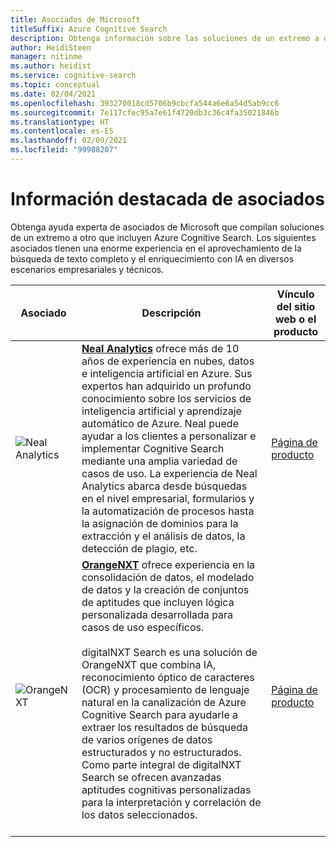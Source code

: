 ```yaml
---
title: Asociados de Microsoft
titleSuffix: Azure Cognitive Search
description: Obtenga información sobre las soluciones de un extremo a otro que incluyen Azure Cognitive Search ofrecidas por asociados de Microsoft.
author: HeidiSteen
manager: nitinme
ms.author: heidist
ms.service: cognitive-search
ms.topic: conceptual
ms.date: 02/04/2021
ms.openlocfilehash: 393270018cd5706b9cbcfa544a6e6a54d5ab9cc6
ms.sourcegitcommit: 7e117cfec95a7e61f4720db3c36c4fa35021846b
ms.translationtype: HT
ms.contentlocale: es-ES
ms.lasthandoff: 02/09/2021
ms.locfileid: "99988207"
---
```

# <a name="partner-spotlight"></a>Información destacada de asociados

Obtenga ayuda experta de asociados de Microsoft que compilan soluciones de un extremo a otro que incluyen Azure Cognitive Search. Los siguientes asociados tienen una enorme experiencia en el aprovechamiento de la búsqueda de texto completo y el enriquecimiento con IA en diversos escenarios empresariales y técnicos.

| Asociado | Descripción | Vínculo del sitio web o el producto |
|---------|-------------|----------------------|
| ![Neal Analytics](media/resource-partners/neal-analytics-logo.png "Logotipo de la empresa Neal Analytics") | [**Neal Analytics**](https://nealanalytics.com/) ofrece más de 10 años de experiencia en nubes, datos e inteligencia artificial en Azure. Sus expertos han adquirido un profundo conocimiento sobre los servicios de inteligencia artificial y aprendizaje automático de Azure. Neal puede ayudar a los clientes a personalizar e implementar Cognitive Search mediante una amplia variedad de casos de uso. La experiencia de Neal Analytics abarca desde búsquedas en el nivel empresarial, formularios y la automatización de procesos hasta la asignación de dominios para la extracción y el análisis de datos, la detección de plagio, etc. | [Página de producto](https://go.nealanalytics.com/cognitive-search)|
| ![OrangeNXT](media/resource-partners/orangenxt-beldmerk-boven-160px.png "Logotipo de la empresa OrangeNXT") | [**OrangeNXT**](https://orangenxt.com/) ofrece experiencia en la consolidación de datos, el modelado de datos y la creación de conjuntos de aptitudes que incluyen lógica personalizada desarrollada para casos de uso específicos.<br/><br/>digitalNXT Search es una solución de OrangeNXT que combina IA, reconocimiento óptico de caracteres (OCR) y procesamiento de lenguaje natural en la canalización de Azure Cognitive Search para ayudarle a extraer los resultados de búsqueda de varios orígenes de datos estructurados y no estructurados. Como parte integral de digitalNXT Search se ofrecen avanzadas aptitudes cognitivas personalizadas para la interpretación y correlación de los datos seleccionados.<br/><br/>| [Página de producto](https://orangenxt.com/solutions/digitalnxt/digitalnxt-search/)|